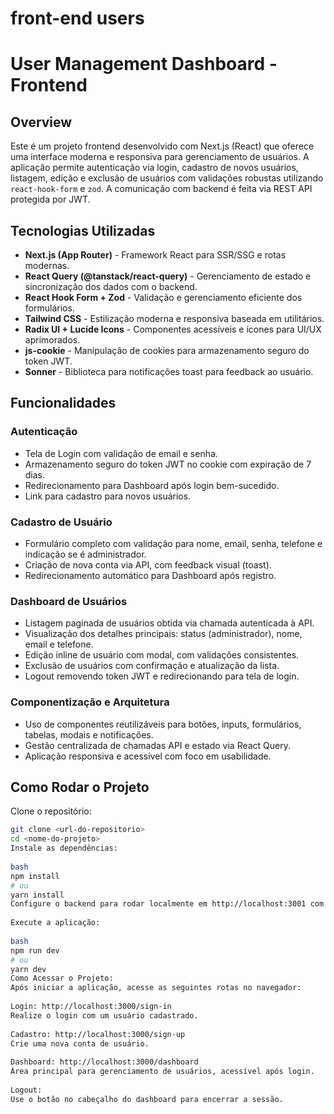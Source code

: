 # front-end users
# User Management Dashboard - Frontend
 
## Overview
Este é um projeto frontend desenvolvido com Next.js (React) que oferece uma interface moderna e responsiva para gerenciamento de usuários. A aplicação permite autenticação via login, cadastro de novos usuários, listagem, edição e exclusão de usuários com validações robustas utilizando `react-hook-form` e `zod`. A comunicação com backend é feita via REST API protegida por JWT.
 
## Tecnologias Utilizadas
- **Next.js (App Router)** - Framework React para SSR/SSG e rotas modernas.
- **React Query (@tanstack/react-query)** - Gerenciamento de estado e sincronização dos dados com o backend.
- **React Hook Form + Zod** - Validação e gerenciamento eficiente dos formulários.
- **Tailwind CSS** - Estilização moderna e responsiva baseada em utilitários.
- **Radix UI + Lucide Icons** - Componentes acessíveis e ícones para UI/UX aprimorados.
- **js-cookie** - Manipulação de cookies para armazenamento seguro do token JWT.
- **Sonner** - Biblioteca para notificações toast para feedback ao usuário.
 
## Funcionalidades
### Autenticação
 
- Tela de Login com validação de email e senha.
- Armazenamento seguro do token JWT no cookie com expiração de 7 dias.
- Redirecionamento para Dashboard após login bem-sucedido.
- Link para cadastro para novos usuários.
 
### Cadastro de Usuário
- Formulário completo com validação para nome, email, senha, telefone e indicação se é administrador.
- Criação de nova conta via API, com feedback visual (toast).
- Redirecionamento automático para Dashboard após registro.
 
### Dashboard de Usuários
- Listagem paginada de usuários obtida via chamada autenticada à API.
- Visualização dos detalhes principais: status (administrador), nome, email e telefone.
- Edição inline de usuário com modal, com validações consistentes.
- Exclusão de usuários com confirmação e atualização da lista.
- Logout removendo token JWT e redirecionando para tela de login.
 
### Componentização e Arquitetura
- Uso de componentes reutilizáveis para botões, inputs, formulários, tabelas, modais e notificações.
- Gestão centralizada de chamadas API e estado via React Query.
- Aplicação responsiva e acessível com foco em usabilidade.
 
## Como Rodar o Projeto
Clone o repositório:
 
```bash
git clone <url-do-repositorio>
cd <nome-do-projeto>
Instale as dependências:
 
bash
npm install
# ou
yarn install
Configure o backend para rodar localmente em http://localhost:3001 com os endpoints esperados (/login, /users etc).
 
Execute a aplicação:
 
bash
npm run dev
# ou
yarn dev
Como Acessar o Projeto:
Após iniciar a aplicação, acesse as seguintes rotas no navegador:
 
Login: http://localhost:3000/sign-in
Realize o login com um usuário cadastrado.
 
Cadastro: http://localhost:3000/sign-up
Crie uma nova conta de usuário.
 
Dashboard: http://localhost:3000/dashboard
Área principal para gerenciamento de usuários, acessível após login.
 
Logout:
Use o botão no cabeçalho do dashboard para encerrar a sessão.